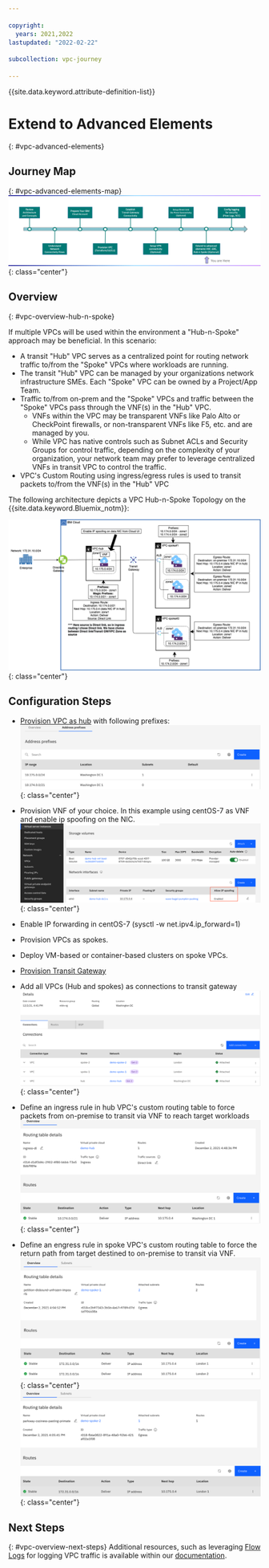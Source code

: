 ```yaml
---

copyright:
  years: 2021,2022
lastupdated: "2022-02-22"

subcollection: vpc-journey

---
```


{{site.data.keyword.attribute-definition-list}}

# Extend to Advanced Elements
{: #vpc-advanced-elements}

## Journey Map
{: #vpc-advanced-elements-map}
![Architecture](images/advanced-elements/journey-map.png){: class="center"}

## Overview
{: #vpc-overview-hub-n-spoke}

If multiple VPCs will be used within the environment a "Hub-n-Spoke" approach may be beneficial.  In this scenario:

- A transit "Hub" VPC serves as a centralized point for routing network traffic to/from the "Spoke" VPCs where workloads are running.
- The transit "Hub" VPC can be managed by your organizations network infrastructure SMEs. Each "Spoke" VPC can be owned by a Project/App Team.
- Traffic to/from on-prem and the "Spoke" VPCs and traffic between the "Spoke" VPCs pass through the VNF(s) in the "Hub" VPC. 
  - VNFs within the VPC may be transparent VNFs like Palo Alto or CheckPoint firewalls, or non-transparent VNFs like F5, etc. and are managed by you.
  - While VPC has native controls such as Subnet ACLs and Security Groups for control traffic, depending on the complexity of your organization, your network team may prefer to leverage centralized VNFs in transit VPC to control the traffic.
- VPC's Custom Routing using ingress/egress rules is used to transit packets to/from the VNF(s) in the "Hub" VPC

The following architecture depicts a VPC Hub-n-Spoke Topology on the {{site.data.keyword.Bluemix_notm}}:

![Architecture](images/advanced-elements/hub-and-spoke-standalone.png){: class="center"}

## Configuration Steps
- [Provision VPC as hub](https://{DomainName}/vpc-ext/provision/vpc) with following prefixes:
![hub-prefixes](images/advanced-elements/hub-prefixes.png){: class="center"}

- Provision VNF of your choice. In this example using centOS-7 as VNF and enable ip spoofing on the NIC.
![ip-spoofing](images/advanced-elements/ip-spoofing-enable.png){: class="center"}

- Enable IP forwarding in centOS-7 (sysctl -w net.ipv4.ip_forward=1)
- Provision VPCs as spokes. 
- Deploy VM-based or container-based clusters on spoke VPCs.
- [Provision Transit Gateway](https://{DomainName}/interconnectivity/transit/provision)
- Add all VPCs (Hub and spokes) as connections to transit gateway
![tgw-connections](images/advanced-elements/transit-gateway-connections.png){: class="center"}

- Define an ingress rule in hub VPC's custom routing table to force packets from on-premise to transit via VNF to reach target workloads
![ingress-rule](images/advanced-elements/hub-ingress-rule.png){: class="center"}

- Define an engress rule in spoke VPC's custom routing table to force the return path from target destined to on-premise to transit via VNF.
![egress-rule1](images/advanced-elements/spoke1-egress-rule.png){: class="center"}
![egress-rule2](images/advanced-elements/spoke2-egress-rule.png){: class="center"}

## Next Steps
{: #vpc-overview-next-steps}
Additional resources, such as leveraging [Flow Logs](https://{DomainName}/docs/vpc?topic=vpc-flow-logs) for logging VPC traffic is available within our [documentation](https://{DomainName}/docs/vpc?topic=vpc-getting-started).

